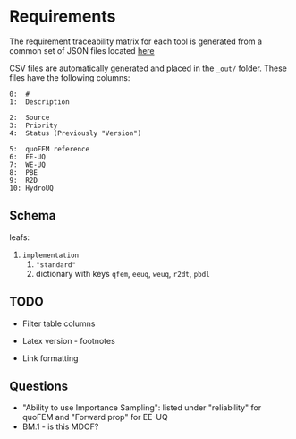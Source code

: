 # Requirements

The requirement traceability matrix for each tool is generated from a common
set of JSON files located [here](../docs/common/reqments/data)

CSV files are automatically generated and placed in the `_out/` folder. These files have the following columns:



```
0:  #
1:  Description

2:  Source
3:  Priority
4:  Status (Previously "Version")

5:  quoFEM reference
6:  EE-UQ
7:  WE-UQ
8:  PBE
9:  R2D
10: HydroUQ
```


## Schema

leafs:

1. `implementation`
	1. `"standard"`
	2. dictionary with keys `qfem`, `eeuq`, `weuq`, `r2dt`, `pbdl`



## TODO

- Filter table columns
- Latex version - footnotes

- Link formatting

## Questions

- "Ability to use Importance Sampling": listed under "reliability" for quoFEM and "Forward prop" for EE-UQ
- BM.1 - is this MDOF?



